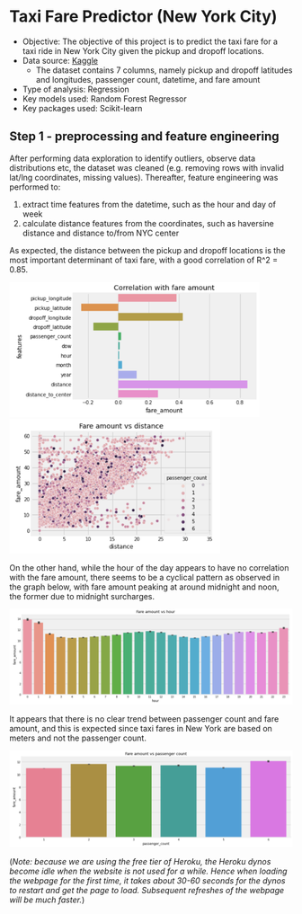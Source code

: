 # Taxi Fare Predictor (New York City)
- Objective: The objective of this project is to predict the taxi fare for a taxi ride in New York City given the pickup and dropoff locations.
- Data source: [Kaggle](https://www.kaggle.com/competitions/new-york-city-taxi-fare-prediction/overview)
  - The dataset contains 7 columns, namely pickup and dropoff latitudes and longitudes, passenger count, datetime, and fare amount
- Type of analysis: Regression
- Key models used: Random Forest Regressor
- Key packages used: Scikit-learn

## Step 1 - preprocessing and feature engineering
After performing data exploration to identify outliers, observe data distributions etc, the dataset was cleaned (e.g. removing rows with invalid lat/lng coordinates, missing values). Thereafter, feature engineering was performed to:
  1. extract time features from the datetime, such as the hour and day of week
  2. calculate distance features from the coordinates, such as haversine distance and distance to/from NYC center

As expected, the distance between the pickup and dropoff locations is the most important determinant of taxi fare, with a good correlation of R^2 = 0.85.

<img src="images/correlation.png" alt="correlation" height="240"/><img src="images/distance-fare.png" alt="distance-fare" height="240"/>

On the other hand, while the hour of the day appears to have no correlation with the fare amount, there seems to be a cyclical pattern as observed in the graph below, with fare amount peaking at around midnight and noon, the former due to midnight surcharges.

![hour-fare](images/hour-fare.png)

It appears that there is no clear trend between passenger count and fare amount, and this is expected since taxi fares in New York are based on meters and not the passenger count.

![passenger-fare](images/passenger-fare.png)

(*Note: because we are using the free tier of Heroku, the Heroku dynos become idle when the website is not used for a while. Hence when loading the webpage for the first time, it takes about 30-60 seconds for the dynos to restart and get the page to load. Subsequent refreshes of the webpage will be much faster.*)
